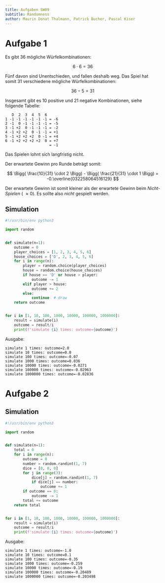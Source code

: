 ```yaml
---
title: Aufgaben SW09
subtitle: Randomness
author: Maurin Donat Thalmann, Patrick Bucher, Pascal Kiser
---
```


# Aufgabe 1

Es gibt 36 mögliche Würfelkombinationen:

$$ 6 \cdot 6 = 36$$

Fünf davon sind Unentschieden, und fallen deshalb weg. Das Spiel hat somit 31 verschiedene mögliche Würfelkombinationen:

$$ 36 - 5 = 31 $$

Insgesamt gibt es $10$ positive und $21$ negative Kombinationen, siehe folgende Tabelle:

```
   D  2  3  4  5  6
1 -1 -1 -1 -1 -1 -1 = -6
2 -1  0 -1 -1 -1 -1 = -5
3 -1 +2  0 -1 -1 -1 = -2
4 -1 +2 +2  0 -1 -1 = +1
5 -1 +2 +2 +2  0 -1 = +4
6 -1 +2 +2 +2 +2  0 = +7
                    = -1
```

Das Spielen lohnt sich langfristig nicht.

Der erwartete Gewinn pro Runde beträgt somit:

$$ \Bigg( \frac{10}{31} \cdot  2 \Bigg) - \Bigg( \frac{21}{31} \cdot  1 \Bigg)  = -0.\overline{032258064516129} $$

Der erwartete Gewinn ist somit kleiner als der erwartete Gewinn beim _Nicht-Spielen_ ( $\approx 0$). Es sollte also _nicht_ gespielt werden.

## Simulation

```python
#!/usr/bin/env python3

import random


def simulate(n=1):
    outcome = 0
    player_choices = [1, 2, 3, 4, 5, 6]
    house_choices = ['D', 2, 3, 4, 5, 6]
    for i in range(n):
        player = random.choice(player_choices)
        house = random.choice(house_choices)
        if house == 'D' or house > player:
            outcome -= 1
        elif player > house:
            outcome += 2
        else:
            continue  # draw
    return outcome


for i in [1, 10, 100, 1000, 10000, 100000, 1000000]:
    result = simulate(i)
    outcome = result/i
    print(f'simulate {i} times: outcome={outcome}')
```

Ausgabe:

```
simulate 1 times: outcome=2.0
simulate 10 times: outcome=0.0
simulate 100 times: outcome=-0.07
simulate 1000 times: outcome=0.036
simulate 10000 times: outcome=-0.0271
simulate 100000 times: outcome=-0.02963
simulate 1000000 times: outcome=-0.02836
```

# Aufgabe 2

## Simulation

```python
#!/usr/bin/env python3

import random


def simulate(n=1):
    total = 0
    for i in range(n):
        outcome = 0
        number = random.randint(1, 7)
        dice = [0, 0, 0]
        for j in range(3):
            dice[j] = random.randint(1, 7)
            if dice[j] == number:
                outcome += 1
        if outcome == 0:
            outcome -= 1
        total += outcome
    return total


for i in [1, 10, 100, 1000, 10000, 100000, 1000000]:
    result = simulate(i)
    outcome = result/i
    print(f'simulate {i} times: outcome={outcome}')
```

Ausgabe:

```
simulate 1 times: outcome=-1.0
simulate 10 times: outcome=0.1
simulate 100 times: outcome=-0.35
simulate 1000 times: outcome=-0.259
simulate 10000 times: outcome=-0.19
simulate 100000 times: outcome=-0.20489
simulate 1000000 times: outcome=-0.203498
```
